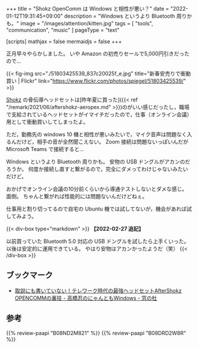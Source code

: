 +++
title = "Shokz OpenComm は Windows と相性が悪い？"
date =  "2022-01-12T19:31:45+09:00"
description = "Windows というより Bluetooth 周りかも。"
image = "/images/attention/kitten.jpg"
tags = [ "tools", "communication", "music" ]
pageType = "text"

[scripts]
  mathjax = false
  mermaidjs = false
+++

正月早々やらかしました。
いや Amazon の初売りセールで5,000円引きだったので...

{{< fig-img src="./51803425539_837c20025f_e.jpg" title="新春安売りで衝動買い | Flickr" link="https://www.flickr.com/photos/spiegel/51803425539/" >}}

[Shokz] の骨伝導ヘッドセットは[昨年夏に買った]({{< ref "/remark/2021/06/aftershokz-aeropex.md" >}})のがいい感じだったし，職場で支給されているヘッドセットがイマイチだったので，仕事（オンライン会議）用として衝動買いしてしまったよ。

ただ，勤務先の windows 10 機と相性が悪いみたいで，マイク音声は問題なく入るんだけど，相手の音が全然聞こえない。
Zoom 接続は問題ないっぽいんだが Microsoft Teams で接続すると...

Windows というより Bluetooth 周りかも。
安物の USB ドングルがアカンのだろうか。
何度か接続し直すと繋がるので，完全にダメってわけじゃないみたいだけど。

おかげでオンライン会議の10分前くらいから導通テストしないとダメな感じ。
面倒。
ちゃんと繋がれば性能的には問題ないんだけどねぇ。

仕事用と割り切ってるので自宅の Ubuntu 機では試してないが，機会があれば試してみよう。

{{< div-box type="markdown" >}}
**【2022-02-27 追記】**

以前買っていた Bluetooth 5.0 対応の USB ドングルを試したら上手くいった。
以後は安定的に運用できている。
やはり安物はアカンかったようだ（笑）
{{< /div-box >}}

## ブックマーク

- [取説にも書いていない！テレワーク時代の最強ヘッドセットAfterShokz OPENCOMMの裏技 - 高橋忍のにゃんともWindows - 窓の杜](https://forest.watch.impress.co.jp/docs/serial/nyanwin/1297520.html)

[Shokz]:https://shokz.com/ "Shokz Official | The Professional Bone Conduction Headphones Pioneer"

## 参考

{{% review-paapi "B08ND2M821" %}} <!-- Shokz OpenComm -->
{{% review-paapi "B08DRD2W8R" %}} <!-- Bluetooth 5.0 USB アダプタ -->
